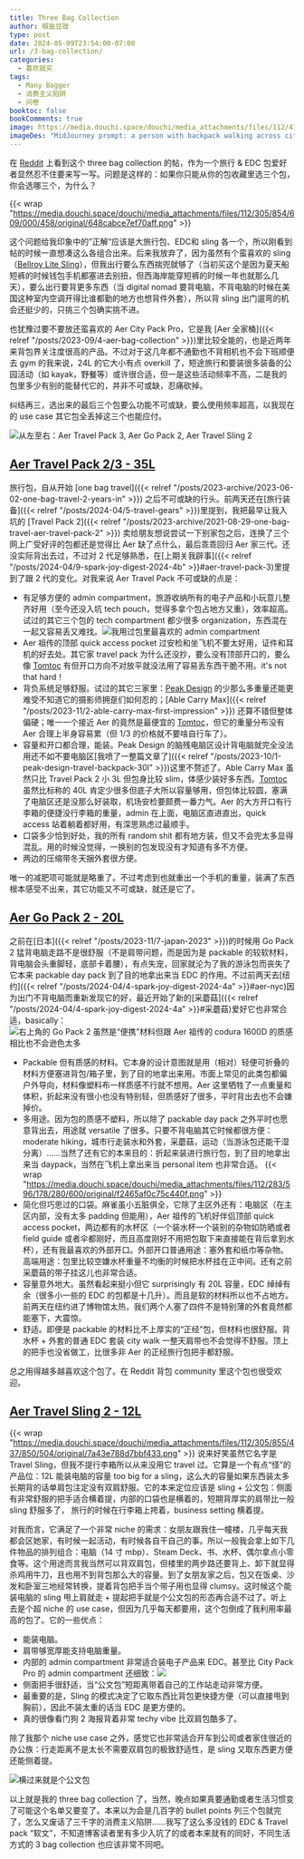 ```yaml
---
title: Three Bag Collection
author: 椒盐豆豉
type: post
date: 2024-05-09T23:54:00-07:00
url: /3-bag-collection/
categories:
  - 喜欢就买
tags:
  - Many Bagger
  - 消费主义陷阱
  - 问卷
booktoc: false
bookComments: true
image: https://media.douchi.space/douchi/media_attachments/files/112/415/267/027/111/742/original/1b2b747256c61700.png
imageDes: "MidJourney prompt: a person with backpack walking across city to mountain isometric view --niji 5 --ar 16:9"
---
```


在 [Reddit](https://www.reddit.com/r/ManyBaggers/comments/1c4osxk/your_ultimate_three_bag_collection/) 上看到这个 three bag collection 的帖，作为一个旅行 & EDC 包爱好者显然忍不住要来写一写。问题是这样的：如果你只能从你的包收藏里选三个包，你会选哪三个，为什么？

<!--more-->

{{< wrap "https://media.douchi.space/douchi/media_attachments/files/112/305/854/609/000/458/original/648cabce7ef70aff.png" >}}

这个问题给我印象中的”正解“应该是大旅行包、EDC和 sling 各一个，所以刚看到帖的时候一直想凑这么各组合出来。后来我放弃了，因为虽然有个蛮喜欢的 sling （[Bellroy Lite Sling](https://amzn.to/3q2nx9L)），但我出行要么东西揣兜就够了（当初买这个是因为夏天船短裤的时候钱包手机都塞进去别扭，但西海岸能穿短裤的时候一年也就那么几天），要么出行要背更多东西（当 digital nomad 要背电脑，不背电脑的时候在美国这种室内空调开得比谁都勤的地方也想背件外套），所以背 sling 出门遛弯的机会还挺少的，只挑三个包确实挑不进。

也犹豫过要不要放还蛮喜欢的 Aer City Pack Pro，它是我 [Aer 全家桶]({{< relref "/posts/2023-09/4-aer-bag-collection" >}})里比较全能的，也是近两年来背包界关注度很高的产品。不过对于这几年都不通勤也不背相机也不会下班顺便去 gym 的我来说，24L 的它大小有点 overkill 了，短途旅行和要装很多装备的公园活动（如 kayak，野餐等）或许很合适，但一是这些活动频率不高，二是我的包里多少有别的能替代它的，并非不可或缺，忍痛砍掉。

纠结再三，选出来的最后三个包要么功能不可或缺，要么使用频率超高，以我现在的 use case 其它包全丢掉这三个也能应付。

![从左至右：Aer Travel Pack 3, Aer Go Pack 2, Aer Travel Sling 2](https://media.douchi.space/douchi/media_attachments/files/112/415/272/155/629/546/original/fcfecfae1307565a.png)

## [Aer Travel Pack 2/3 - 35L](https://aersf.com/products/travel-pack-3?utm_source=blog.douchi.space)
旅行包，自从开始 [one bag travel]({{< relref "/posts/2023-archive/2023-06-02-one-bag-travel-2-years-in" >}}) 之后不可或缺的行头。前两天还在[旅行装备]({{< relref "/posts/2024-04/5-travel-gears" >}})里提到，我把最早让我入坑的 [Travel Pack 2]({{< relref "/posts/2023-archive/2021-08-29-one-bag-travel-aer-travel-pack-2" >}}) 卖给朋友想说尝试一下别家包之后，连换了三个网上广受好评的包都还是觉得比 Aer 缺了点什么，最后乖乖回归 Aer 家三代。还没实际背出去过，不过对 2 代足够熟悉，在[上期关我辟事]({{< relref "/posts/2024-04/9-spark-joy-digest-2024-4b" >}}#aer-travel-pack-3)里提到了跟 2 代的变化。对我来说 Aer Travel Pack 不可或缺的点是：
- 有足够方便的 admin compartment，旅游收纳所有的电子产品和小玩意儿整齐好用（至今还没入坑 tech pouch，觉得多拿个包占地方又重），效率超高。试过的其它三个包的 tech compartment 都少很多 organization，东西混在一起又容易丢又难找。![我用过包里最喜欢的 admin compartment](https://media.douchi.space/douchi/media_attachments/files/112/415/276/313/382/543/original/64dda6a93bf2bfbf.png)
- Aer 祖传的顶部 quick access pocket 过安检和坐飞机不要太好用，证件和耳机的好去处。其它家 travel pack 为什么还没抄，要么没有顶部开口的，要么像 [Tomtoc](https://amzn.to/4axzYvK) 有但开口方向不对放平就没法用了容易丢东西干脆不用。it's not that hard！
- 背负系统足够舒服。试过的其它三家里：[Peak Design](https://amzn.to/48bc6xD) 的少那么多重量还能更难受不知道它的摄影师拥趸们如何忍的；[Able Carry Max]({{< relref "/posts/2023-11/2-able-carry-max-first-impression" >}}) 还算不错但整体偏硬；唯一一个接近 Aer 的竟然是最便宜的 [Tomtoc](https://amzn.to/4axzYvK)，但它的重量分布没有 Aer 合理上半身容易累（但 1/3 的价格就不要啥自行车了）。
- 容量和开口都合理，能装。Peak Design 的脑残电脑区设计背电脑就完全没法用还不如不要电脑区[我喷了一整篇文章了]({{< relref "/posts/2023-10/1-peak-design-travel-backpack-30l" >}})这里不赘述了。Able Carry Max 虽然只比 Travel Pack 2 小 3L 但包身比较 slim，体感少装好多东西。[Tomtoc](https://amzn.to/4axzYvK) 虽然比标称的 40L 肯定少很多但底子大所以容量够用，但包体比较圆，塞满了电脑区还是没那么好装取，机场安检要颇费一番力气。Aer 的大方开口有行李箱的便捷没行李箱的重量，admin 在上面，电脑区直进直出，quick access 站着躺着都好用，有深思熟虑过最顺手。 
- 口袋多少恰到好处，我的所有 random shit 都有地方装，但又不会兜太多显得混乱。用的时候没觉得，一换别的包发现没有才知道有多不方便。
- 两边的压缩带冬天捆外套很方便。

唯一的减肥项可能就是略重了。不过考虑到也就重出一个手机的重量，装满了东西根本感受不出来，其它功能又不可或缺，就还是它了。

## [Aer Go Pack 2 - 20L](https://aersf.com/products/go-pack-2?utm_source=blog.douchi.space)
之前在[日本]({{< relref "/posts/2023-11/7-japan-2023" >}})的时候用 Go Pack 2 猛背电脑走路不是很舒服（不是肩带问题，而是因为是 packable 的较软材料，背电脑会头重脚轻，底部卡着腰），有点失宠，回家就沦为了我的游泳包而丧失了它本来 packable day pack 到了目的地拿出来当 EDC 的作用。不过前两天去[纽约]({{< relref "/posts/2024-04/4-spark-joy-digest-2024-4a" >}}#aer-nyc)因为出门不背电脑而重新发现它的好，最近开始了新的[采蘑菇]({{< relref "/posts/2024-04/4-spark-joy-digest-2024-4a" >}}#采蘑菇)爱好它也非常合适，basically：
![右上角的 Go Pack 2 虽然是“便携”材料但跟 Aer 祖传的 codura 1600D 的质感相比也不会逊色太多](https://media.douchi.space/douchi/media_attachments/files/112/415/273/721/042/696/original/ea9b4c21ef83234a.png)
- Packable 但有质感的材料。它本身的设计意图就是用（相对）轻便可折叠的材料方便塞进背包/箱子里，到了目的地拿出来用。市面上常见的此类包都偏户外导向，材料像塑料布一样质感不行就不想用。Aer 这里牺牲了一点重量和体积，折起来没有很小也没有特别轻，但质感好了很多，平时背出去也不会嫌掉价。
- 多用途。因为包的质感不塑料，所以除了 packable day pack 之外平时也愿意背出去，用途就 versatile 了很多。只要不背电脑其它时候都很方便：moderate hiking，城市行走装水和外套，采蘑菇，运动（当游泳包还能干湿分离）……当然了还有它的本来目的：折起来装进行旅行包，到了目的地拿出来当 daypack，当然在飞机上拿出来当 personal item 也非常合适。
{{< wrap "https://media.douchi.space/douchi/media_attachments/files/112/283/596/178/280/600/original/f2465af0c75c440f.png" >}}
- 简化但巧思过的口袋。麻雀虽小五脏俱全，它除了主区外还有：电脑区（在主区内部，没有太多 padding 但能用），Aer 祖传的飞机好伴侣顶部 quick access pocket，两边都有的水杯区（一个装水杯一个装别的杂物如防晒或者 field guide 或者伞都刚好，而且高度刚好不用把包取下来直接能在背后拿到水杯），还有我最喜欢的外部开口。外部开口普通用途：塞外套和纸巾等杂物。高端用途：包里比较空嫌水杯重量不均衡的时候把水杯挂在正中间。还有之前采蘑菇的带子挂这儿也非常合适。
- 容量意外地大。虽然看起来挺小但它 surprisingly 有 20L 容量，EDC 绰绰有余（很多小一些的 EDC 的包都是十几升）。而且是软的材料所以也不占地方。前两天在纽约进了博物馆太热，我们两个人塞了四件不是特别薄的外套竟然都能塞下，大震惊。
- 舒适。即便是 packable 的材料比不上厚实的“正经”包，但材料也很舒服。背水杯 + 外套的普通 EDC 套装 city walk 一整天肩带也不会觉得不舒服。顶上的把手也没省做工，比很多非 Aer 的正经旅行包把手都舒服。

总之用得越多越喜欢这个包了。在 Reddit 背包 community 里这个包也很受欢迎。

## [Aer Travel Sling 2 - 12L](https://aersf.com/products/travel-sling-2?utm_source=blog.douchi.space)
{{< wrap "https://media.douchi.space/douchi/media_attachments/files/112/305/855/437/850/504/original/7a43e788d7bbf433.png" >}}
说来好笑虽然它名字是 Travel Sling，但我不提行李箱所以从来没用它 travel 过。它算是一个有点“怪”的产品位：12L 能装电脑的容量 too big for a sling，这么大的容量如果东西装太多长期背的话单肩包注定没有双肩舒服。它的本来定位应该是 sling + 公文包：侧面有非常舒服的把手适合横着提，内部的口袋也是横着的，短期背厚实的肩带比一般 sling 舒服多了， 旅行的时候在行李箱上挎着，business setting 横着提。

对我而言，它满足了一个非常 niche 的需求：女朋友跟我住一幢楼，几乎每天我都会区她家，有时候一起活动，有时候各自干自己的事。所以一般我会拿上如下几件物品的排列组合：电脑（14 寸 mbp）、Steam Deck、书、水杯、偶尔拿点小零食等。这个用途而言我当然可以背双肩包，但楼里的两步路还要背上、卸下就显得杀鸡用牛刀，且也用不到背包那么大的容量。到了女朋友家之后，包又在饭桌、沙发和卧室三地经常转换，提着背包把手当个带子用也显得 clumsy。这时候这个能装电脑的 sling 甩上肩就走 + 提起把手就是个公文包的形态再合适不过了。听上去是个超 niche 的 use case，但因为几乎每天都要用，这个包倒成了我利用率最高的包了。它的一些优点：
- 能装电脑。
- 肩带够宽厚能支持电脑重量。
- 内部的 admin compartment 非常适合装电子产品来 EDC。甚至比 City Pack Pro 的 admin compartment 还细致：![](https://media.douchi.space/douchi/media_attachments/files/112/415/278/505/398/999/original/088e4225d7f8007b.png)
- 侧面把手很舒适，当“公文包”短距离带着自己的工作站走动非常方便。
- 最重要的是，Sling 的模式决定了它取东西比背包更快捷方便（可以直接甩到胸前），因此不装太重的话当 EDC 是更方便的。
- 真的很像看门狗 2 海报背着非常 techy vibe 比双肩包酷多了。

除了我那个 niche use case 之外，感觉它也非常适合开车到公司或者家住很近的办公族：行走距离不是太长不需要双肩包的极致舒适性，是 sling 又取东西更方便还能侧着提。

![横过来就是个公文包](https://media.douchi.space/douchi/media_attachments/files/112/415/270/875/343/948/original/8ba8a468eed900bb.png)

以上就是我的 three bag collection 了，当然，晚点如果真要通勤或者生活习惯变了可能这个名单又要变了。本来以为会是几百字的 bullet points 列三个包就完了，怎么又废话了三千字的消费主义陷阱……我写了这么多没钱的 EDC & Travel pack “软文”，不知道博客读者里有多少入坑了的或者本来就有的同好，不同生活方式的 3 bag collection 也应该非常不同吧。